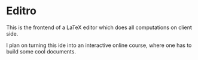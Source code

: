 # Editro

This is the frontend of a LaTeX editor which does all computations on client side.

I plan on turning this ide into an interactive online course, where one has to build some cool documents.
